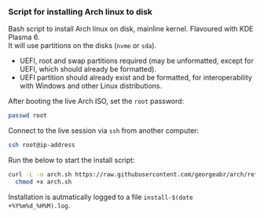 ### Script for installing Arch linux to disk

Bash script to install Arch linux on disk, mainline kernel. Flavoured with KDE Plasma 6.  
It will use partitions on the disks (`nvme` or `sda`).
- UEFI, root and swap partitions required (may be unformatted, except for UEFI, which should already be formatted).  
- UEFI partition should already exist and be formatted, for interoperability with Windows and other Linux distributions.
  
After booting the live Arch ISO, set the `root` password:
```bash
passwd root
```
Connect to the live session via `ssh` from another computer:
```bash
ssh root@ip-address
```
Run the below to start the install script:
```bash
curl -L -o arch.sh https://raw.githubusercontent.com/georgeabr/arch/refs/heads/master/arch.sh; \
  chmod +x arch.sh
```
Installation is autmatically logged to a file `install-$(date +%Y%m%d_%H%M).log`.  
